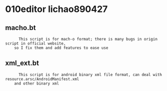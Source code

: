 # 010editor  lichao890427

## macho.bt
		  This script is for mach-o format; there is many bugs in origin script in official website, 
		so I fix them and add features to ease use

## xml_ext.bt
		  This script is for android binary xml file format, can deal with resource.arsc/AndroidManifest.xml
		and other binary xml
